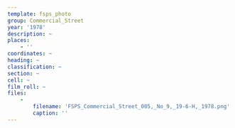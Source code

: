 ```yaml
---
template: fsps_photo
group: Commercial_Street
year: '1978'
description: ~
places:
    - ''
coordinates: ~
heading: ~
classification: ~
section: ~
cell: ~
film_roll: ~
files:
    -
        filename: 'FSPS_Commercial_Street_005,_No_9,_19-6-H,_1978.png'
        caption: ''
---
```

